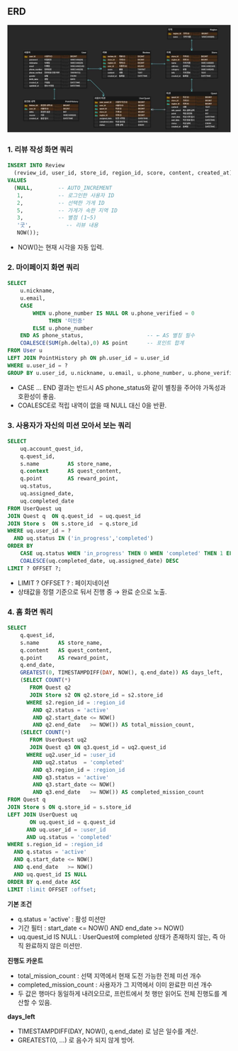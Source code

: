 ## ERD

![image.png](erd.png)

### 1. 리뷰 작성 화면 쿼리

```sql
INSERT INTO Review
  (review_id, user_id, store_id, region_id, score, content, created_at)
VALUES
  (NULL,        -- AUTO_INCREMENT
   1,           -- 로그인한 사용자 ID
   2,           -- 선택한 가게 ID
   5,           -- 가게가 속한 지역 ID
   3,           -- 별점 (1~5)
   '굿',           -- 리뷰 내용
   NOW());
```

- NOW()는 현재 시각을 자동 입력.

### 2. 마이페이지 화면 쿼리

```sql
SELECT
    u.nickname,
    u.email,
    CASE
        WHEN u.phone_number IS NULL OR u.phone_verified = 0
             THEN '미인증'
        ELSE u.phone_number
    END AS phone_status,                    -- ← AS 별칭 필수
    COALESCE(SUM(ph.delta),0) AS point      -- 포인트 합계
FROM User u
LEFT JOIN PointHistory ph ON ph.user_id = u.user_id
WHERE u.user_id = ?
GROUP BY u.user_id, u.nickname, u.email, u.phone_number, u.phone_verified;
```

- CASE … END 결과는 반드시 AS phone_status와 같이 별칭을 주어야 가독성과 호환성이 좋음.
- COALESCE로 적립 내역이 없을 때 NULL 대신 0을 반환.

### 3. 사용자가 자신의 미션 모아서 보는 쿼리

```sql
SELECT
    uq.account_quest_id,
    q.quest_id,
    s.name         AS store_name,
    q.context      AS quest_content,
    q.point        AS reward_point,
    uq.status,
    uq.assigned_date,
    uq.completed_date
FROM UserQuest uq
JOIN Quest q  ON q.quest_id  = uq.quest_id
JOIN Store s  ON s.store_id  = q.store_id
WHERE uq.user_id = ?
  AND uq.status IN ('in_progress','completed')
ORDER BY
    CASE uq.status WHEN 'in_progress' THEN 0 WHEN 'completed' THEN 1 ELSE 2 END,
    COALESCE(uq.completed_date, uq.assigned_date) DESC
LIMIT ? OFFSET ?;
```

- LIMIT ? OFFSET ? : 페이지네이션
- 상태값을 정렬 기준으로 둬서 진행 중 → 완료 순으로 노출.

### 4. 홈 화면 쿼리

```sql
SELECT
    q.quest_id,
    s.name      AS store_name,
    q.content   AS quest_content,
    q.point     AS reward_point,
    q.end_date,
    GREATEST(0, TIMESTAMPDIFF(DAY, NOW(), q.end_date)) AS days_left,
    (SELECT COUNT(*)
       FROM Quest q2
       JOIN Store s2 ON q2.store_id = s2.store_id
      WHERE s2.region_id = :region_id
        AND q2.status = 'active'
        AND q2.start_date <= NOW()
        AND q2.end_date   >= NOW()) AS total_mission_count,
    (SELECT COUNT(*)
       FROM UserQuest uq2
       JOIN Quest q3 ON q3.quest_id = uq2.quest_id
      WHERE uq2.user_id = :user_id
        AND uq2.status  = 'completed'
        AND q3.region_id = :region_id
        AND q3.status = 'active'
        AND q3.start_date <= NOW()
        AND q3.end_date   >= NOW()) AS completed_mission_count
FROM Quest q
JOIN Store s ON q.store_id = s.store_id
LEFT JOIN UserQuest uq
       ON uq.quest_id = q.quest_id
      AND uq.user_id = :user_id
      AND uq.status = 'completed'
WHERE s.region_id = :region_id
  AND q.status = 'active'
  AND q.start_date <= NOW()
  AND q.end_date   >= NOW()
  AND uq.quest_id IS NULL
ORDER BY q.end_date ASC
LIMIT :limit OFFSET :offset;
```

**기본 조건**
- q.status = 'active' : 활성 미션만
- 기간 필터 : start_date <= NOW() AND end_date >= NOW()
- uq.quest_id IS NULL : UserQuest에 completed 상태가 존재하지 않는, 즉 아직 완료하지 않은 미션만.

**진행도 카운트**
- total_mission_count : 선택 지역에서 현재 도전 가능한 전체 미션 개수
- completed_mission_count : 사용자가 그 지역에서 이미 완료한 미션 개수
- 두 값은 행마다 동일하게 내려오므로, 프런트에서 첫 행만 읽어도 전체 진행도를 계산할 수 있음.

**days_left**
- TIMESTAMPDIFF(DAY, NOW(), q.end_date) 로 남은 일수를 계산.
- GREATEST(0, …) 로 음수가 되지 않게 방어.
